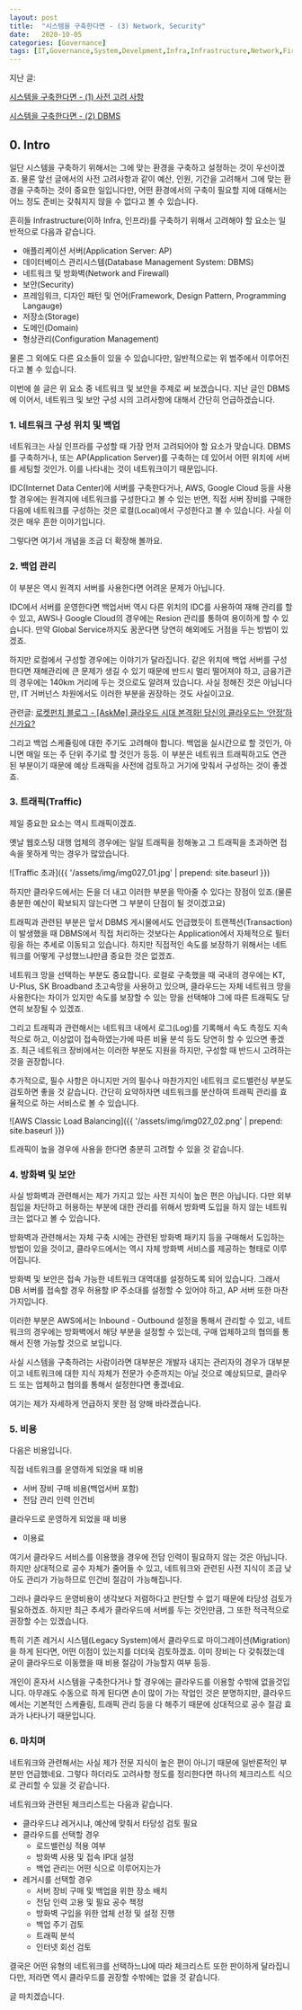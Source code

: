 ```yaml
---
layout: post
title:  "시스템을 구축한다면 - (3) Network, Security"
date:   2020-10-05
categories: [Governance]
tags: [IT,Governance,System,Develpment,Infra,Infrastructure,Network,Firewall,Security,Todolist,Checklist,Requirement]
---
```


지난 글:

[시스템을 구축한다면 - (1) 사전 고려 사항](2020-09-28-Development-Intro.md)

[시스템을 구축한다면 - (2) DBMS](2020-10-04-Development-DBMS.md)

## 0. Intro

일단 시스템을 구축하기 위해서는 그에 맞는 환경을 구축하고 설정하는 것이 우선이겠죠. 물론 앞선 글에서의 사전 고려사항과 같이 예산, 인원, 기간을 고려해서 그에 맞는 환경을 구축하는 것이 중요한 일입니다만, 어떤 환경에서의 구축이 필요할 지에 대해서는 어느 정도 준비는 갖춰지지 않을 수 없다고 볼 수 있습니다.

흔히들 Infrastructure(이하 Infra, 인프라)를 구축하기 위해서 고려해야 할 요소는 일반적으로 다음과 같습니다.

+ 애플리케이션 서버(Application Server: AP)
+ 데이터베이스 관리시스템(Database Management System: DBMS)
+ 네트워크 및 방화벽(Network and Firewall)
+ 보안(Security)
+ 프레임워크, 디자인 패턴 및 언어(Framework, Design Pattern, Programming Langauge)
+ 저장소(Storage)
+ 도메인(Domain)
+ 형상관리(Configuration Management)

물론 그 외에도 다른 요소들이 있을 수 있습니다만, 일반적으로는 위 범주에서 이루어진다고 볼 수 있습니다.

이번에 쓸 글은 위 요소 중 네트워크 및 보안을 주제로 써 보겠습니다. 지난 글인 DBMS에 이어서, 네트워크 및 보안 구성 시의 고려사항에 대해서 간단히 언급하겠습니다.


### 1. 네트워크 구성 위치 및 백업

네트워크는 사실 인프라를 구성할 때 가장 먼저 고려되어야 할 요소가 맞습니다. DBMS를 구축하거나, 또는 AP(Application Server)를 구축하는 데 있어서 어떤 위치에 서버를 세팅할 것인가. 이를 나타내는 것이 네트워크이기 때문입니다.

IDC(Internet Data Center)에 서버를 구축한다거나, AWS, Google Cloud 등을 사용할 경우에는 원격지에 네트워크를 구성한다고 볼 수 있는 반면, 직접 서버 장비를 구매한 다음에 네트워크를 구성하는 것은 로컬(Local)에서 구성한다고 볼 수 있습니다. 사실 이것은 매우 흔한 이야기입니다.

그렇다면 여기서 개념을 조금 더 확장해 볼까요.


### 2. 백업 관리

이 부분은 역시 원격지 서버를 사용한다면 어려운 문제가 아닙니다.

IDC에서 서버를 운영한다면 백업서버 역시 다른 위치의 IDC를 사용하여 재해 관리를 할 수 있고, AWS나 Google Cloud의 경우에는 Resion 관리를 통하여 용이하게 할 수 있습니다. 만약 Global Service까지도 꿈꾼다면 당연히 해외에도 거점을 두는 방법이 있겠죠.

하지만 로컬에서 구성할 경우에는 이야기가 달라집니다. 같은 위치에 백업 서버를 구성한다면 재해관리에 큰 문제가 생길 수 있기 때문에 반드시 멀리 떨어져야 하고, 금융기관의 경우에는 140km 거리에 두는 것으로도 알려져 있습니다. 사실 정해진 것은 아닙니다만, IT 거버넌스 차원에서도 이러한 부분을 권장하는 것도 사실이고요.

관련글: [로켓펀치 블로그 - [AskMe] 클라우드 시대 본격화! 당신의 클라우드는 ‘안정’하신가요?](https://blog.rocketpunch.com/2018/12/26/askme-cloud/)

그리고 백업 스케쥴링에 대한 주기도 고려해야 합니다. 백업을 실시간으로 할 것인가, 아니면 매일 또는 주 단위 주기로 할 것인가 등등. 이 부분은 네트워크 트래픽하고도 연관된 부분이기 때문에 예상 트래픽을 사전에 검토하고 거기에 맞춰서 구성하는 것이 좋겠죠.

### 3. 트래픽(Traffic)

제일 중요한 요소는 역시 트래픽이겠죠. 

옛날 웹호스팅 대행 업체의 경우에는 일일 트래픽을 정해놓고 그 트래픽을 초과하면 접속을 못하게 막는 경우가 많았습니다. 

![Traffic 초과]({{ '/assets/img/img027_01.jpg' | prepend: site.baseurl }})

하지만 클라우드에서는 돈을 더 내고 이러한 부분을 막아줄 수 있다는 장점이 있죠.(물론 충분한 예산이 확보되지 않는다면 그 부분이 단점이 될 것이겠고요)

트래픽과 관련된 부분은 앞서 DBMS 게시물에서도 언급했듯이 트랜젝션(Transaction)이 발생했을 때 DBMS에서 직접 처리하는 것보다는 Application에서 자체적으로 필터링을 하는 추세로 이동되고 있습니다. 하지만 직접적인 속도를 보장하기 위해서는 네트워크를 어떻게 구성했느냐만큼 중요한 것은 없겠죠.

네트워크 망을 선택하는 부분도 중요합니다. 로컬로 구축했을 때 국내의 경우에는 KT, U-Plus, SK Broadband 초고속망을 사용하고 있으며, 클라우드는 자체 네트워크 망을 사용한다는 차이가 있지만 속도를 보장할 수 있는 망을 선택해야 그에 따른 트래픽도 당연히 보장될 수 있겠죠.

그리고 트래픽과 관련해서는 네트워크 내에서 로그(Log)를 기록해서 속도 측정도 지속적으로 하고, 이상없이 접속하였는가에 따른 비율 분석 등도 당연히 할 수 있으면 좋겠죠. 최근 네트워크 장비에서는 이러한 부분도 지원을 하지만, 구성할 때 반드시 고려하는 것을 권장합니다.

추가적으로, 필수 사항은 아니지만 거의 필수나 마찬가지인 네트워크 로드밸런싱 부분도 검토하면 좋을 것 같습니다. 간단히 요약하자면 네트워크를 분산하여 트래픽 관리를 효율적으로 하는 서비스로 볼 수 있습니다.

![AWS Classic Load Balancing]({{ '/assets/img/img027_02.png' | prepend: site.baseurl }})

트래픽이 높을 경우에 사용을 한다면 충분히 고려할 수 있을 것 같습니다.

### 4. 방화벽 및 보안

사실 방화벽과 관련해서는 제가 가지고 있는 사전 지식이 높은 편은 아닙니다. 다만 외부 침입을 차단하고 허용하는 부분에 대한 관리를 위해서 방화벽 도입을 하지 않는 네트워크는 없다고 볼 수 있습니다.

방화벽과 관련해서는 자체 구축 시에는 관련된 방화벽 패키지 등을 구매해서 도입하는 방법이 있을 것이고, 클라우드에서는 역시 자체 방화벽 서비스를 제공하는 형태로 이루어집니다.

방화벽 및 보안은 접속 가능한 네트워크 대역대를 설정하도록 되어 있습니다. 그래서 DB 서버를 접속할 경우 허용할 IP 주소대를 설정할 수 있어야 하고, AP 서버 또한 마찬가지입니다.

이러한 부분은 AWS에서는 Inbound - Outbound 설정을 통해서 관리할 수 있고, 네트워크의 경우에는 방화벽에서 해당 부분을 설정할 수 있는데, 구매 업체하고의 협의를 통해서 진행 가능할 것으로 보입니다.

사실 시스템을 구축하려는 사람이라면 대부분은 개발자 내지는 관리자의 경우가 대부분이고 네트워크에 대한 지식 자체가 전문가 수준까지는 아닐 것으로 예상되므로, 클라우드 또는 업체하고 협의를 통해서 설정한다면 좋겠네요.

여기는 제가 자세하게 언급하지 못한 점 양해 바라겠습니다.

### 5. 비용

다음은 비용입니다.

직접 네트워크를 운영하게 되었을 때 비용

+ 서버 장비 구매 비용(백업서버 포함)
+ 전담 관리 인력 인건비

클라우드로 운영하게 되었을 때 비용

+ 이용료

여기서 클라우드 서비스를 이용했을 경우에 전담 인력이 필요하지 않는 것은 아닙니다. 하지만 상대적으로 공수 자체가 줄어들 수 있고, 네트워크와 관련된 사전 지식이 조금 낮아도 관리가 가능하므로 인건비 절감이 가능해집니다.

그러나 클라우드 운영비용이 생각보다 저렴하다고 판단할 수 없기 때문에 타당성 검토가 필요하겠죠. 하지만 최근 추세가 클라우드에 서버를 두는 것인만큼, 그 또한 적극적으로 권장할 수는 있겠습니다.

특히 기존 레거시 시스템(Legacy System)에서 클라우드로 마이그레이션(Migration)을 하게 된다면, 어떤 이점이 있는지를 더더욱 검토하겠죠. 이미 장비는 다 갖춰졌는데 굳이 클라우드로 이동했을 때 비용 절감이 가능할지 여부 등등.

개인이 혼자서 시스템을 구축한다거나 할 경우에는 클라우드를 이용할 수밖에 없을것입니다. 아무래도 수동으로 하게 된다면 손이 많이 가는 작업인 것은 분명하지만, 클라우드에서는 기본적인 스케쥴링, 트래픽 관리 등을 다 해주기 때문에 상대적으로 공수 절감 효과가 나타나기 때문입니다.

### 6. 마치며

네트워크와 관련해서는 사실 제가 전문 지식이 높은 편이 아니기 때문에 일반론적인 부분만 언급했네요. 그렇다 하더라도 고려사항 정도를 정리한다면 하나의 체크리스트 식으로 관리할 수 있을 것 같습니다.

네트워크와 관련된 체크리스트는 다음과 같습니다.

+ 클라우드냐 레거시냐, 예산에 맞춰서 타당성 검토 필요
+ 클라우드를 선택할 경우
  + 로드밸런싱 적용 여부
  + 방화벽 사용 및 접속 IP대 설정
  + 백업 관리는 어떤 식으로 이루어지는가
+ 레거시를 선택할 경우
  + 서버 장비 구매 및 백업을 위한 장소 배치
  + 전담 인력 고용 및 필요 공수 책정
  + 방화벽 구입을 위한 업체 선정 및 설정 진행
  + 백업 주기 검토 
  + 트래픽 분석
  + 인터넷 회선 검토


결국은 어떤 유형의 네트워크를 선택하느냐에 따라 체크리스트 또한 판이하게 달라집니다만, 저라면 역시 클라우드를 권장할 수밖에는 없을 것 같습니다.

글 마치겠습니다.